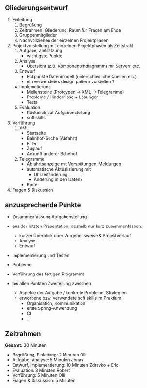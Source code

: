 ## Gliederungsentwurf

1. Einleitung
    1. Begrüßung
    2. Zeitrahmen, Gliederung, Raum für Fragen am Ende
    3. Gruppenmitglieder
    4. Nachvollziehen der einzelnen Projektphasen
2. Projektvorstellung mit einzelnen Projektphasen als Zeitstrahl
    1. Aufgabe, Zielsetzung
        + wichtigste Punkte
    2. Analyse
        + Übersicht (z.B. Komponentendiagramm) mit Servern etc.
    3. Entwurf
        + Eckpunkte Datenmodell (unterschiedliche Quellen etc.)
        + ein verwendetes design pattern vorstellen ?
    4. Implemetierung
        + Meilensteine (Protoypen -> XML -> Telegramme)
        + Probleme / Hindernisse + Lösungen
        + Tests
    5. Evaluation
        + Rückblick auf Aufgabenstellung
        + soft skills
3. Vorführung
    1. XML
        + Startseite
        + Bahnhof-Suche (Abfahrt)
        + Filter
        + Zuglauf
        + Ankunft anderer Bahnhof
    2. Telegramme
        + Abfahrtsanzeige mit Verspätungen, Meldungen
        + automatische Aktualisierung mit
            * Uhrzeitänderung
            * Änderung in den Daten?
        + Karte
4. Fragen & Diskussion

## anzusprechende Punkte

- Zusammenfassung Aufgabenstellung
- aus der letzten Präsentation, deshalb nur kurz zusammenfassen:
    - kurzer Überblick über Vorgehensweise & Projektverlauf
    - Analyse
    - Entwurf
- Implementierung und Testen
- Probleme
- Vorführung des fertigen Programms

- bei allen Punkten Zweiteilung zwischen
    + Aspekte der Aufgabe / konkrete Probleme, Strategien
    + erworbene bzw. verwendete soft skills im Praktium
        * Organisation, Kommunikation
        * erste Spring-Anwendung
        * CI
        * ...

## Zeitrahmen

**Gesamt:** 30 Minuten

- Begrüßung, Einleitung: 2 Minuten      Olli
- Aufgabe, Analyse: 5 Minuten           Jonas
- Entwurf, Implementierung: 10 Minuten  Zdravko + Eric
- Evaluation: 3 Minuten                 Robert
- Vorführung: 5 Minuten                 Olli
- Fragen & Diskussion: 5 Minuten
